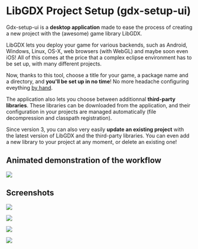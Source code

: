 # LibGDX Project Setup (gdx-setup-ui)

Gdx-setup-ui is a **desktop application** made to ease the process of creating a new project with the (awesome) game library LibGDX.

LibGDX lets you deploy your game for various backends, such as Android, Windows, Linux, OS-X, web browsers (with WebGL) and maybe soon even iOS!
All of this comes at the price that a complex eclipse environment has to be set up, with many different projects.

Now, thanks to this tool, choose a title for your game, a package name and a directory, and **you'll be set up in no time**!
No more headache configuring eveything [by hand](http://code.google.com/p/libgdx/wiki/ProjectSetupNew).

The application also lets you choose between additionnal **third-party libraries**. These libraries can be downloaded from the application,
and their configuration in your projects are managed automatically (file decompression and classpath registration).

Since version 3, you can also very easily **update an existing project** with the latest version of LibGDX and the third-party libraries. You can even
add a new library to your project at any moment, or delete an existing one!

## Animated demonstration of the workflow

![](http://www.aurelienribon.com/blog/wp-content/uploads/2012/09/gdx-setup-ui-3.0.0.gif)

## Screenshots

![](http://www.aurelienribon.com/blog/wp-content/uploads/2012/09/gdx-setup-ui-3-RC-01.jpg)

![](http://www.aurelienribon.com/blog/wp-content/uploads/2012/09/gdx-setup-ui-3-RC-02.jpg)

![](http://www.aurelienribon.com/blog/wp-content/uploads/2012/09/gdx-setup-ui-3-RC-03.jpg)

![](http://www.aurelienribon.com/blog/wp-content/uploads/2012/09/gdx-setup-ui-3-RC-04.jpg)